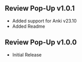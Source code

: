 ## Review Pop-Up v1.0.1

- Added support for Anki v23.10
- Added Readme

## Review Pop-Up v1.0.0

- Initial Release
